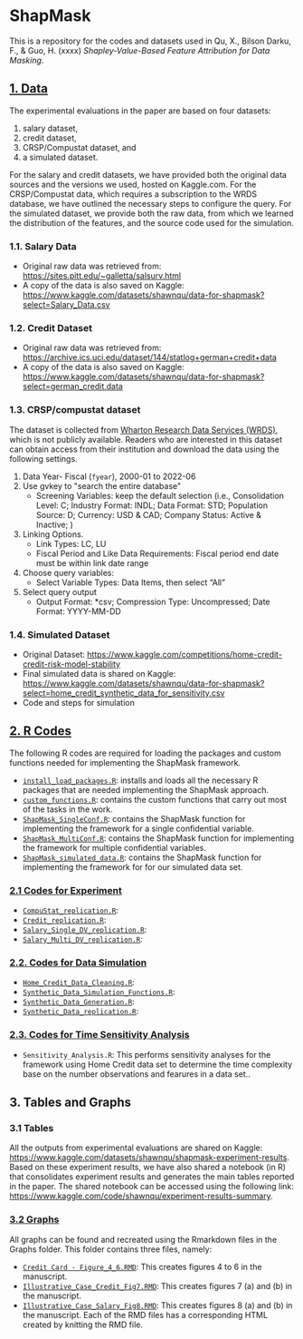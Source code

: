 
# ShapMask
This is a repository for the codes and datasets used in Qu, X., Bilson Darku, F., \& Guo, H. (xxxx) *Shapley-Value-Based Feature Attribution for Data Masking*.

## [1. Data](Data/)
The experimental evaluations in the paper are based on four datasets: 
1. salary dataset, 
2. credit dataset, 
3. CRSP/Compustat dataset, and 
4. a simulated dataset. 
  
For the salary and credit datasets, we have provided both the original data sources and the versions we used, hosted on Kaggle.com. For the CRSP/Compustat data, which requires a subscription to the WRDS database, we have outlined the necessary steps to configure the query. For the simulated dataset, we provide both the raw data, from which we learned the distribution of the features, and the source code used for the simulation.

### 1.1. Salary Data
+ Original raw data was retrieved from:  https://sites.pitt.edu/~galletta/salsurv.html
+ A copy of the data is also saved on Kaggle: https://www.kaggle.com/datasets/shawnqu/data-for-shapmask?select=Salary_Data.csv 

### 1.2. Credit Dataset
+ Original raw data was retrieved from:  https://archive.ics.uci.edu/dataset/144/statlog+german+credit+data
+ A copy of the data is also saved on Kaggle: https://www.kaggle.com/datasets/shawnqu/data-for-shapmask?select=german_credit.data 

### 1.3. CRSP/compustat dataset
The dataset is collected from [Wharton Research Data Services (WRDS)](https://wrds-www.wharton.upenn.edu/), which is not publicly available. Readers who are interested in this dataset can obtain access from their institution and download the data using the following settings. 

1. Data Year- Fiscal (`fyear`), 2000-01 to 2022-06
2. Use gvkey to "search the entire database"
   * Screening Variables: keep the default selection (i.e., Consolidation Level: C; Industry Format: INDL; Data Format: STD; Population Source: D; Currency: USD & CAD; Company Status: Active & Inactive; )
3. Linking Options. 
   * Link Types: LC, LU
   * Fiscal Period and Like Data Requirements: Fiscal period end date must be within link date range
4. Choose query variables:
   * Select Variable Types: Data Items, then select “All”
5. Select query output
   * Output Format: *csv; Compression Type: Uncompressed; Date Format: YYYY-MM-DD

### 1.4. Simulated Dataset
* Original Dataset: https://www.kaggle.com/competitions/home-credit-credit-risk-model-stability
* Final simulated data is shared on Kaggle: https://www.kaggle.com/datasets/shawnqu/data-for-shapmask?select=home_credit_synthetic_data_for_sensitivity.csv 
* Code and steps for simulation


## [2. R Codes](R%20Codes/)
The following R codes are required for loading the packages and custom functions needed for implementing the ShapMask framework.
* [`install_load_packages.R`](R%20Codes/install_load_packages.R/): installs and loads all the necessary R packages that are needed implementing the ShapMask approach.
* [`custom_functions.R`](R%20Codes/custom_functions.R): contains the custom functions that carry out most of the tasks in the work.
* [`ShapMask_SingleConf.R`](R%20Codes/ShapMask_SingleConf.R): contains the ShapMask function for implementing the framework for a single confidential variable.
* [`ShapMask_MultiConf.R`](R%20Codes/ShapMask_MultiConf.R): contains the ShapMask function for implementing the framework for multiple confidential variables.
* [`ShapMask_simulated_data.R`](R%20Codes/ShapMask_simulated_data.R): contains the ShapMask function for implementing the framework for for our simulated data set.
  
###	[2.1 Codes for Experiment](R%20Codes/Experiments/)
* [`CompuStat_replication.R`](R%20Codes/Experiments/CompuStat_replication.R): 
* [`Credit_replication.R`](R%20Codes/Experiments/Credit_replication.R):
* [`Salary_Single_DV_replication.R`](R%20Codes/Experiments/Salary_Single_DV_replication.R):
* [`Salary_Multi_DV_replication.R`](R%20Codes/Experiments/Salary_Multi_DV_replication.R):

###	[2.2. Codes for Data Simulation](R%20Codes/Data%20Simulation/)
* [`Home_Credit_Data_Cleaning.R`](R%20Codes/Data%20Simulation/Home_Credit_Data_Cleaning.R):
* [`Synthetic_Data_Simulation_Functions.R`](R%20Codes/Data%20Simulation/Synthetic_Data_Simulation_Functions.R):
* [`Synthetic_Data_Generation.R`](R%20Codes/Data%20Simulation/Synthetic_Data_Generation.R):
* [`Synthetic_Data_replication.R`](R%20Codes/Data%20Simulation/Synthetic_Data_replication.R):

### [2.3. Codes for Time Sensitivity Analysis](R%20Codes/Time%20Sensitivity%20Analysis/)
* `Sensitivity_Analysis.R`: This performs sensitivity analyses for the framework using Home Credit data set to determine the time complexity base on the number observations and fearures in a data set..


## 3. Tables and Graphs

### 3.1 Tables
All the outputs from experimental evaluations are shared on Kaggle: https://www.kaggle.com/datasets/shawnqu/shapmask-experiment-results. Based on these experiment results, we have also shared a notebook (in R) that consolidates experiment results and generates the main tables reported in the paper. The shared notebook can be accessed using the following link: https://www.kaggle.com/code/shawnqu/experiment-results-summary.

### [3.2 Graphs](Graphs/)
All graphs can be found and recreated using the Rmarkdown files in the Graphs folder. This folder contains three files, namely:
* [`Credit Card - Figure_4_6.RMD`](Graphs/Credit%20Card%20-%20Figure_4_6.Rmd): This creates figures 4 to 6 in the manuscript.
* [`Illustrative_Case_Credit_Fig7.RMD`](Graphs/Illustrative_Case_Credit_Fig7.Rmd): This creates figures 7 (a) and (b) in the manuscript.
* [`Illustrative_Case_Salary_Fig8.RMD`](Graphs/Illustrative_Case_Salary_Fig8.Rmd): This creates figures 8 (a) and (b) in the manuscript.
Each of the RMD files has a corresponding HTML created by knitting the RMD file.
